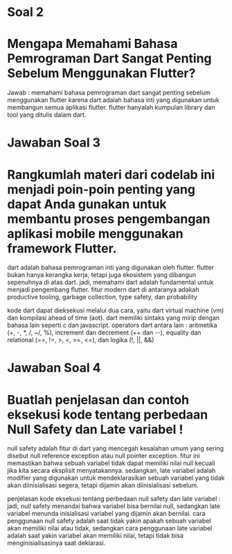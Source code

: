 # Soal 2
# Mengapa Memahami Bahasa Pemrograman Dart Sangat Penting Sebelum Menggunakan Flutter?

Jawab : memahami bahasa pemrograman dart sangat penting sebelum menggunakan flutter karena dart adalah bahasa inti yang digunakan untuk membangun semua aplikasi flutter. flutter hanyalah kumpulan library dan tool yang ditulis dalam dart.

# Jawaban Soal 3
# Rangkumlah materi dari codelab ini menjadi poin-poin penting yang dapat Anda gunakan untuk membantu proses pengembangan aplikasi mobile menggunakan framework Flutter.

dart adalah bahasa pemrograman inti yang digunakan oleh flutter. flutter bukan hanya kerangka kerja, tetapi juga ekosistem yang dibangun sepenuhnya di atas dart. jadi, memahami dart adalah fundamental untuk menjadi pengembang flutter. fitur modern dart di antaranya adakah productive tooling, garbage collection, type safety, dan probability 

kode dart dapat dieksekusi melalui dua cara, yaitu dart virtual machine (vm) dan kompilasi ahead of time (aot). dart memiliki sintaks yang mirip dengan bahasa lain seperti c dan javascript. operators dart antara lain : aritmetika (+, -, *, /, ~/, %), increment dan decrement (++ dan --), equality dan relational (==, !=, >, <, >=, <=), dan logika (!, ||, &&)

# Jawaban Soal 4
# Buatlah penjelasan dan contoh eksekusi kode tentang perbedaan Null Safety dan Late variabel !

null safety adalah fitur di dart yang mencegah kesalahan umum yang sering disebut null reference exception atau null pointer exception. fitur ini memastikan bahwa sebuah variabel tidak dapat memiliki nilai null kecuali jika kita secara eksplisit menyatakannya. sedangkan, late variabel adalah modifier yang digunakan untuk mendeklarasikan sebuah variabel yang tidak akan diinisialisasi segera, tetapi dijamin akan diinisialisasi sebelum.

penjelasan kode eksekusi tentang perbedaan null safety dan late variabel : 
jadi, null safety menandai bahwa variabel bisa bernilai null, sedangkan late variabel menunda inisialisasi variabel yang dijamin akan bernilai. cara penggunaan null safety adalah saat tidak yakin apakah sebuah variabel akan memiliki nilai atau tidak, sedangkan cara penggunaan late variabel adalah saat yakin variabel akan memiliki nilai, tetapi tidak bisa menginisialisasinya saat deklarasi.